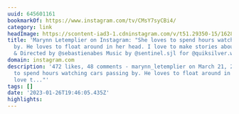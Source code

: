 ```yaml
---
uuid: 645601161
bookmarkOf: https://www.instagram.com/tv/CMsY7syCBi4/
category: link
headImage: https://scontent-iad3-1.cdninstagram.com/v/t51.29350-15/162880359_1370606396642567_2302040915790001897_n.jpg?stp=c364.648.608.607a_dst-jpg_s640x640&_nc_cat=109&ccb=1-7&_nc_sid=8ae9d6&_nc_ohc=1OmvhMou_hkAX9moBfB&_nc_ht=scontent-iad3-1.cdninstagram.com&oh=00_AfAn30o0ARJWuAuY_iNf2k8-_WuE1_NS4rKVJ7V2OSUSqw&oe=65054BDC
title: 'Marynn Letemplier on Instagram: "She loves to spend hours watching cars passing
  by. He loves to float around in her head. I love to make stories about it. . Filmed
  & Directed by @sebastienabes Music by @sentinel.sjl for @quiksilver.womens"'
domain: instagram.com
description: '472 likes, 48 comments - marynn_letemplier on March 21, 2021: "She loves
  to spend hours watching cars passing by. He loves to float around in her head. I
  love t..."'
tags: []
date: '2023-01-26T19:46:05.435Z'
highlights: 
---
```



